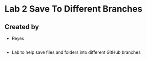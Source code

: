 # Lab 2 Save To Different Branches

## Created by
- Reyes

##
- Lab to help save files and folders into different GitHub branches

